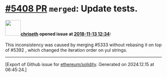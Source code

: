 # [\#5408 PR](https://github.com/ethereum/solidity/pull/5408) `merged`: Update tests.

#### <img src="https://avatars.githubusercontent.com/u/9073706?v=4" width="50">[chriseth](https://github.com/chriseth) opened issue at [2018-11-13 12:34](https://github.com/ethereum/solidity/pull/5408):

This inconsistency was caused by merging #5333 without rebasing it on top of #5392 , which changed the iteration order on yul strings.




-------------------------------------------------------------------------------



[Export of Github issue for [ethereum/solidity](https://github.com/ethereum/solidity). Generated on 2024.12.15 at 06:45:24.]
